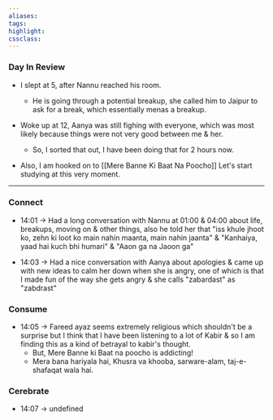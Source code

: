 ```yaml
---
aliases:  
tags:
highlight:  
cssclass:
---
```

### Day In Review
- I slept at 5, after Nannu reached his room.
    - He is going through a potential breakup, she called him to Jaipur to ask for a break, which essentially menas a breakup. 
- Woke up at 12, Aanya was still fighing with everyone, which was most likely because things were not very good between me & her.
    - So, I sorted that out, I have been doing that for 2 hours now.

- Also, I am hooked on to [[Mere Banne Ki Baat Na Poocho]]
Let's start studying at this very moment.



--- 


### Connect
- 14:01 → Had a long conversation with Nannu at 01:00 & 04:00 about life, breakups, moving on & other things, also he told her that "iss khule jhoot ko, zehn ki loot ko main nahin maanta, main nahin jaanta" & "Kanhaiya, yaad hai kuch bhi humari" & "Aaon ga na Jaoon ga"

- 14:03 → Had a nice conversation with Aanya about apologies & came up with new ideas to calm her down when she is angry, one of which is that I made fun of the way she gets angry & she calls "zabardast" as "zabdrast"

### Consume
- 14:05 → Fareed ayaz seems extremely religious which shouldn't be a surprise but I think that I have been listening to a lot of Kabir & so I am finding this as a kind of betrayal to kabir's thought.
    - But, Mere Banne ki Baat na poocho is addicting!
    - Mera bana hariyala hai, Khusra va khooba, sarware-alam, taj-e-shafaqat wala hai.

### Cerebrate
- 14:07 → undefined
